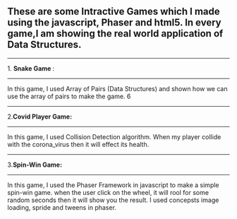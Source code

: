 <h2>These are some Intractive Games which I made using the javascript, Phaser and html5. In every game,I am showing the real world application of Data Structures.</h2>
<hr>
1. <b>Snake Game </b>:
    <hr>
  In this game, I used Array of Pairs (Data Structures) and shown how we can use the array of pairs to make the game.
6  <hr>
2.<b>Covid Player Game:</b>
  <hr>

In this game, I used Collision Detection algorithm. When my player collide with the corona_virus then it will effect its health.
<hr>
3.<b>Spin-Win Game:</b>
<hr>
<p>In this game, I used the Phaser Framework in javascript to make a simple spin-win game. when the user click on the wheel, it will rool for some random seconds then it will show you the result. I used concepsts image loading, spride and tweens in phaser.
</p>
